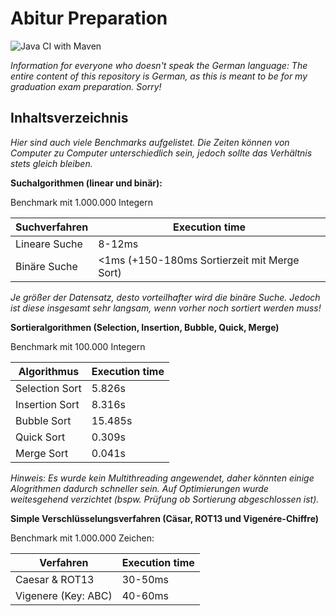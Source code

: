 # Abitur Preparation

![Java CI with Maven](https://github.com/Chromecube/abi-preparation/workflows/Java%20CI%20with%20Maven/badge.svg)

_Information for everyone who doesn't speak the German language: The entire content of this repository
is German, as this is meant to be for my graduation exam preparation. Sorry!_

## Inhaltsverzeichnis

_Hier sind auch viele Benchmarks aufgelistet. Die Zeiten können von
Computer zu Computer unterschiedlich sein, jedoch sollte das Verhältnis
stets gleich bleiben._

**Suchalgorithmen (linear und binär):**

Benchmark mit 1.000.000 Integern

Suchverfahren | Execution time
--- | ---
Lineare Suche | 8-12ms
Binäre Suche | <1ms (+150-180ms Sortierzeit mit Merge Sort)

_Je größer der Datensatz, desto vorteilhafter wird die binäre Suche.
Jedoch ist diese insgesamt sehr langsam, wenn vorher noch sortiert werden muss!_

**Sortieralgorithmen (Selection, Insertion, Bubble, Quick, Merge)**

Benchmark mit 100.000 Integern

Algorithmus | Execution time
--- | ---
Selection Sort | 5.826s
Insertion Sort | 8.316s
Bubble Sort | 15.485s
Quick Sort | 0.309s
Merge Sort | 0.041s

_Hinweis: Es wurde kein Multithreading angewendet, daher könnten einige Alogrithmen dadurch schneller sein. Auf Optimierungen wurde weitesgehend verzichtet (bspw. Prüfung ob Sortierung abgeschlossen ist)._

**Simple Verschlüsselungsverfahren (Cäsar, ROT13 und Vigenére-Chiffre)**

Benchmark mit 1.000.000 Zeichen: 

Verfahren | Execution time
--- | ---
Caesar & ROT13 | 30-50ms
Vigenere (Key: ABC) | 40-60ms